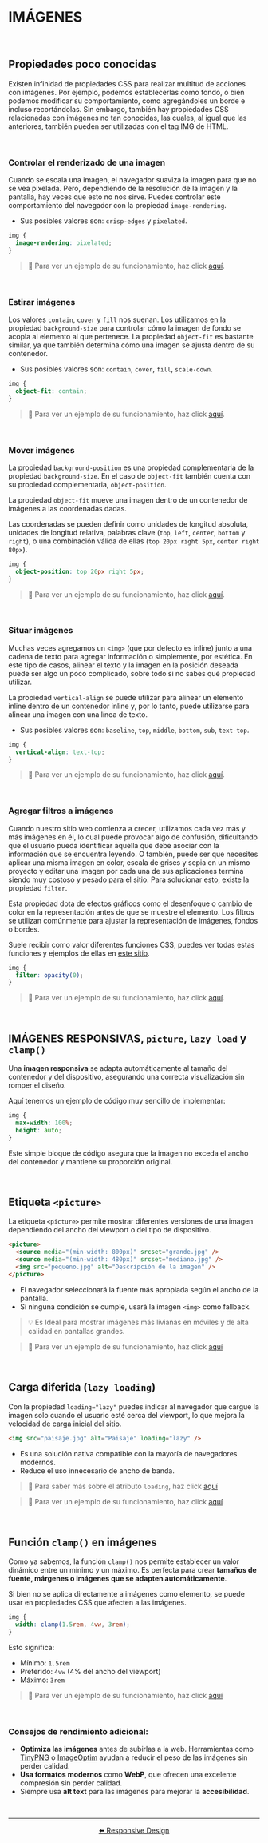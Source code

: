 # IMÁGENES

<br>

## Propiedades poco conocidas

Existen infinidad de propiedades CSS para realizar multitud de acciones con imágenes. Por ejemplo, podemos establecerlas como fondo, o bien podemos modificar su comportamiento, como agregándoles un borde e incluso recortándolas. Sin embargo, también hay propiedades CSS relacionadas con imágenes no tan conocidas, las cuales, al igual que las anteriores, también pueden ser utilizadas con el tag IMG de HTML.

<br>

### Controlar el renderizado de una imagen

Cuando se escala una imagen, el navegador suaviza la imagen para que no se vea pixelada. Pero, dependiendo de la resolución de la imagen y la pantalla, hay veces que esto no nos sirve. Puedes controlar este comportamiento del navegador con la propiedad `image-rendering`.

- Sus posibles valores son: `crisp-edges` y `pixelated`.

```css
img {
  image-rendering: pixelated;
}
```

> 🔗 Para ver un ejemplo de su funcionamiento, haz click [aquí](https://developer.mozilla.org/en-US/docs/Web/CSS/image-rendering).

<br>

### Estirar imágenes

Los valores `contain`, `cover` y `fill` nos suenan. Los utilizamos en la propiedad `background-size` para controlar cómo la imagen de fondo se acopla al elemento al que pertenece. La propiedad `object-fit` es bastante similar, ya que también determina cómo una imagen se ajusta dentro de su contenedor.

- Sus posibles valores son: `contain`, `cover`, `fill`, `scale-down`.

```css
img {
  object-fit: contain;
}
```

> 🔗 Para ver un ejemplo de su funcionamiento, haz click [aquí](https://developer.mozilla.org/en-US/docs/Web/CSS/object-fit).

<br>

### Mover imágenes

La propiedad `background-position` es una propiedad complementaria de la propiedad `background-size`. En el caso de `object-fit` también cuenta con su propiedad complementaria, `object-position`.

La propiedad `object-fit` mueve una imagen dentro de un contenedor de imágenes a las coordenadas dadas.

Las coordenadas se pueden definir como unidades de longitud absoluta, unidades de longitud relativa, palabras clave (`top`, `left`, `center`, `bottom` y `right`), o una combinación válida de ellas (`top 20px right 5px`, `center right 80px`).

```css
img {
  object-position: top 20px right 5px;
}
```

> 🔗 Para ver un ejemplo de su funcionamiento, haz click [aquí](https://developer.mozilla.org/en-US/docs/Web/CSS/object-position).

<br>

### Situar imágenes

Muchas veces agregamos un `<img>` (que por defecto es inline) junto a una cadena de texto para agregar información o simplemente, por estética. En este tipo de casos, alinear el texto y la imagen en la posición deseada puede ser algo un poco complicado, sobre todo si no sabes qué propiedad utilizar.

La propiedad `vertical-align` se puede utilizar para alinear un elemento inline dentro de un contenedor inline y, por lo tanto, puede utilizarse para alinear una imagen con una línea de texto.

- Sus posibles valores son: `baseline`, `top`, `middle`, `bottom`, `sub`, `text-top`.

```css
img {
  vertical-align: text-top;
}
```

> 🔗 Para ver un ejemplo de su funcionamiento, haz click [aquí](https://developer.mozilla.org/en-US/docs/Web/CSS/vertical-align).

<br>

### Agregar filtros a imágenes

Cuando nuestro sitio web comienza a crecer, utilizamos cada vez más y más imágenes en él, lo cual puede provocar algo de confusión, dificultando que el usuario pueda identificar aquella que debe asociar con la información que se encuentra leyendo. O también, puede ser que necesites aplicar una misma imagen en color, escala de grises y sepia en un mismo proyecto y editar una imagen por cada una de sus aplicaciones termina siendo muy costoso y pesado para el sitio. Para solucionar esto, existe la propiedad `filter`.

Esta propiedad dota de efectos gráficos como el desenfoque o cambio de color en la representación antes de que se muestre el elemento. Los filtros se utilizan comúnmente para ajustar la representación de imágenes, fondos o bordes.

Suele recibir como valor diferentes funciones CSS, puedes ver todas estas funciones y ejemplos de ellas en [este sitio](https://lenguajecss.com/css/efectos/filtros-css/).

```css
img {
  filter: opacity(0);
}
```

> 🔗 Para ver un ejemplo de su funcionamiento, haz click [aquí](https://developer.mozilla.org/en-US/docs/Web/CSS/filter).

<br>

## IMÁGENES RESPONSIVAS, `picture`, `lazy load` y `clamp()`

Una **imagen responsiva** se adapta automáticamente al tamaño del contenedor y del dispositivo, asegurando una correcta visualización sin romper el diseño.

Aquí tenemos un ejemplo de código muy sencillo de implementar:

```css
img {
  max-width: 100%;
  height: auto;
}
```

Este simple bloque de código asegura que la imagen no exceda el ancho del contenedor y mantiene su proporción original.

<br>

## Etiqueta `<picture>`

La etiqueta `<picture>` permite mostrar diferentes versiones de una imagen dependiendo del ancho del viewport o del tipo de dispositivo.

```html
<picture>
  <source media="(min-width: 800px)" srcset="grande.jpg" />
  <source media="(min-width: 480px)" srcset="mediano.jpg" />
  <img src="pequeno.jpg" alt="Descripción de la imagen" />
</picture>
```

- El navegador seleccionará la fuente más apropiada según el ancho de la pantalla.
- Si ninguna condición se cumple, usará la imagen `<img>` como fallback.

> 💡 Es Ideal para mostrar imágenes más livianas en móviles y de alta calidad en pantallas grandes.

> 🔗 Para ver un ejemplo de su funcionamiento, haz click [aquí](https://developer.mozilla.org/en-US/docs/Web/HTML/Reference/Elements/picture)

<br>

## Carga diferida (`lazy loading`)

Con la propiedad `loading="lazy"` puedes indicar al navegador que cargue la imagen solo cuando el usuario esté cerca del viewport, lo que mejora la velocidad de carga inicial del sitio.

```html
<img src="paisaje.jpg" alt="Paisaje" loading="lazy" />
```

- Es una solución nativa compatible con la mayoría de navegadores modernos.
- Reduce el uso innecesario de ancho de banda.

> 🔗 Para saber más sobre el atributo `loading`, haz click [aquí](https://developer.mozilla.org/en-US/docs/Web/Performance/Guides/Lazy_loading)

> 🔗 Para ver un ejemplo de su funcionamiento, haz click [aquí](https://developer.mozilla.org/en-US/docs/Web/HTML/Reference/Elements/img#loading)

<br>

## Función `clamp()` en imágenes

Como ya sabemos, la función `clamp()` nos permite establecer un valor dinámico entre un mínimo y un máximo. Es perfecta para crear **tamaños de fuente, márgenes o imágenes que se adapten automáticamente**.

Si bien no se aplica directamente a imágenes como elemento, se puede usar en propiedades CSS que afecten a las imágenes.

```css
img {
  width: clamp(1.5rem, 4vw, 3rem);
}
```

Esto significa:

- Mínimo: `1.5rem`
- Preferido: `4vw` (4% del ancho del viewport)
- Máximo: `3rem`

> 🔗 Para ver un ejemplo de su funcionamiento, haz click [aquí](https://developer.mozilla.org/en-US/docs/Web/CSS/clamp)

<br>

### Consejos de rendimiento adicional:

- **Optimiza las imágenes** antes de subirlas a la web. Herramientas como [TinyPNG](https://tinypng.com/) o [ImageOptim](https://imageoptim.com/mac) ayudan a reducir el peso de las imágenes sin perder calidad.
- **Usa formatos modernos** como **WebP**, que ofrecen una excelente compresión sin perder calidad.
- Siempre usa **alt text** para las imágenes para mejorar la **accesibilidad**.

<br>
<hr>

<div align="center">
<a href="./responsive.md">⬅️ Responsive Design</a>
</div>
